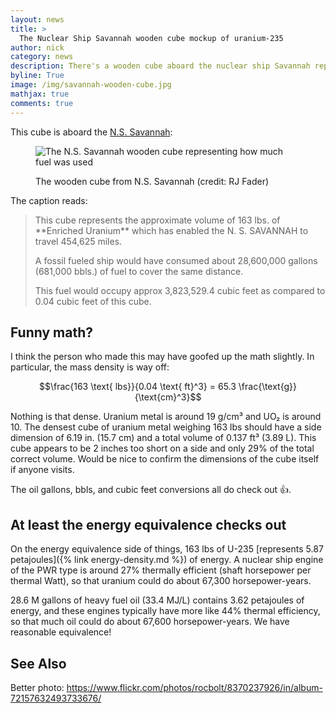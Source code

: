 ```yaml
---
layout: news
title: >
  The Nuclear Ship Savannah wooden cube mockup of uranium-235
author: nick
category: news
description: There's a wooden cube aboard the nuclear ship Savannah representing how much uranium it used.
byline: True
image: /img/savannah-wooden-cube.jpg
mathjax: true
comments: true
---
```


<div class="row">
<div class="col-md-8" markdown="1">

This cube is aboard the [N.S. Savannah](https://en.wikipedia.org/wiki/NS_Savannah):

<figure>     
<img class="img img-fluid w-100" src="/img/savannah-wooden-cube.jpg" alt="The
N.S. Savannah wooden cube representing how much fuel was used" /> 
<figcaption>
<p>The wooden cube from  N.S. Savannah (credit: RJ Fader)</p>
</figcaption>
</figure>

The caption reads:

<blockquote class="blockquote" markdown="1">
This cube represents the approximate volume of 163 lbs. of **Enriched Uranium**
which has enabled the N. S. SAVANNAH to travel 454,625 miles.

A fossil fueled ship would have consumed about 28,600,000 gallons (681,000 bbls.)
of fuel to cover the same distance.

This fuel would occupy approx 3,823,529.4 cubic feet as compared to 0.04 cubic feet
of this cube.

</blockquote>

## Funny math?

I think the person who made this may have goofed up the math slightly. In
particular, the mass density is way off:

$$\frac{163 \text{ lbs}}{0.04 \text{ ft}^3} = 65.3 \frac{\text{g}}{\text{cm}^3}$$

Nothing is that dense. Uranium metal is around 19 g/cm³ and UO₂ is around 10.
The densest cube of uranium metal weighing 163 lbs should have a side dimension
of 6.19 in. (15.7 cm) and a total volume of 0.137 ft³ (3.89 L). This cube appears to
be 2 inches too short on a side and only 29% of the total correct volume. Would be
nice to confirm the dimensions of the cube itself if anyone visits.

The oil gallons, bbls, and cubic feet conversions all do check out 👍.

## At least the energy equivalence checks out

On the energy equivalence side of things, 163 lbs of U-235 [represents 5.87
petajoules]({% link energy-density.md %}) of energy. A nuclear ship engine of
the PWR type is around 27% thermally efficient (shaft horsepower per thermal
Watt), so that uranium could do about 67,300 horsepower-years.

28.6 M gallons of heavy fuel oil (33.4 MJ/L) contains 3.62 petajoules of energy,
and these engines typically have more like 44% thermal efficiency, so that much
oil could do about 67,600 horsepower-years. We have reasonable equivalence!

## See Also

Better photo: https://www.flickr.com/photos/rocbolt/8370237926/in/album-72157632493733676/

</div>
</div>
